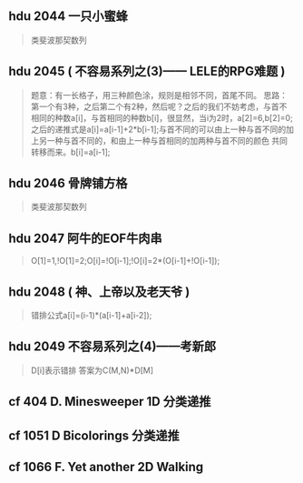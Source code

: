 ## hdu 2044 一只小蜜蜂
>类斐波那契数列

## hdu 2045 ( 不容易系列之(3)—— LELE的RPG难题 ) 
>题意：有一长格子，用三种颜色涂，规则是相邻不同，首尾不同。
>思路：第一个有3种，之后第二个有2种，然后呢？之后的我们不妨考虑，与首不相同的种数a[i]，与首相同的种数b[i]，很显然，当i为2时，a[2]=6,b[2]=0;之后的递推式是a[i]=a[i-1]+2*b[i-1];与首不同的可以由上一种与首不同的加上另一种与首不同的，和由上一种与首相同的加两种与首不同的颜色 共同转移而来。b[i]=a[i-1];

## hdu 2046 骨牌铺方格
>类斐波那契数列

## hdu 2047 阿牛的EOF牛肉串
>O[1]=1,!O[1]=2;O[i]=!O[i-1];!O[i]=2*(O[i-1]+!O[i-1]);

## hdu 2048 ( 神、上帝以及老天爷 )  
>错排公式a[i]=(i-1)*(a[i-1]+a[i-2]);

## hdu 2049 不容易系列之(4)——考新郎
>D[i]表示错排 答案为C(M,N)*D[M]

## cf 404 D. Minesweeper 1D 分类递推

## cf 1051 D Bicolorings 分类递推

## cf 1066 F. Yet another 2D Walking

